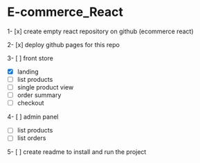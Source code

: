 # E-commerce_React

1- [x] create empty react repository on github (ecommerce react)

2- [x] deploy github pages for this repo

3- [ ] front store 
  - [x] landing
  - [ ] list products 
  - [ ] single product view 
  - [ ] order summary  
  - [ ] checkout
  
4- [ ] admin panel
  - [ ] list products 
  - [ ] list orders
  
5- [ ] create readme to install and run the project
